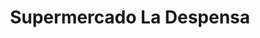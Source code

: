 ---
title: "Supermercado La Despensa"
url: /tomelloso/supermercado-la-despensa/
shop: supermercado
---